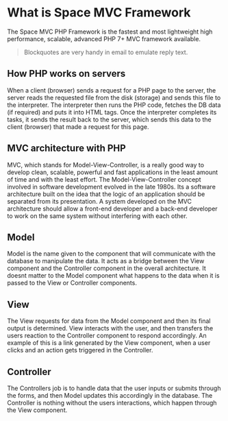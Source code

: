 # What is Space MVC Framework
The Space MVC PHP Framework is the fastest and most lightweight high performance, scalable, advanced PHP 7+ MVC framework available.

> Blockquotes are very handy in email to emulate reply text.

## How PHP works on servers
When a client (browser) sends a request for a PHP page to the server, the server reads the requested file from the disk (storage) and sends this file to the interpreter. The interpreter then runs the PHP code, fetches the DB data (if required) and puts it into HTML tags. Once the interpreter completes its tasks, it sends the result back to the server, which sends this data to the client (browser) that made a request for this page.

## MVC architecture with PHP
MVC, which stands for Model-View-Controller, is a really good way to develop clean, scalable, powerful and fast applications in the least amount of time and with the least effort. The Model-View-Controller concept involved in software development evolved in the late 1980s. Its a software architecture built on the idea that the logic of an application should be separated from its presentation. A system developed on the MVC architecture should allow a front-end developer and a back-end developer to work on the same system without interfering with each other.

## Model
Model is the name given to the component that will communicate with the database to manipulate the data. It acts as a bridge between the View component and the Controller component in the overall architecture. It doesnt matter to the Model component what happens to the data when it is passed to the View or Controller components.

## View
The View requests for data from the Model component and then its final output is determined. View interacts with the user, and then transfers the users reaction to the Controller component to respond accordingly. An example of this is a link generated by the View component, when a user clicks and an action gets triggered in the Controller.

## Controller
The Controllers job is to handle data that the user inputs or submits through the forms, and then Model updates this accordingly in the database. The Controller is nothing without the users interactions, which happen through the View component.